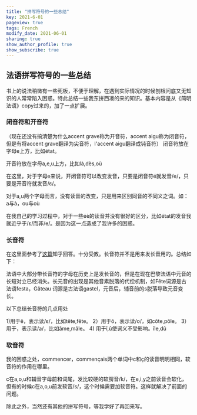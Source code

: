 ```yaml
---
title: "拼写符号的一些总结"
key: 2021-6-01
pageview: true
tags: French
modify_date: 2021-06-01
sharing: true
show_author_profile: true
show_subscribe: true
---
```



## 法语拼写符号的一些总结

书上的说法稍微有一些死板，不便于理解，在遇到实际情况的时候刨根问底又无知识的人常常陷入困惑。特此总结一些我东拼西凑的来的知识。基本内容是从《简明法语》copy过来的，加了一点扩展。

### 闭音符和开音符
（现在还没有搞清楚为什么accent grave称为开音符，accent aigu称为闭音符，但是有将accent grave翻译为尖音符，l'accent aigu翻译成钝音符）
闭音符放在字母e上方，比如état。

开音符放在字母a,e,u上方，比如là,dès,où

在这里，对于字母e来说，开闭音符可以改变发音，只要是闭音符é就发音/e/，只要是开音符就发音/ɛ/。

对于a,u两个字母而言，没有读音的改变，只是用来区别同音的不同义之词。如：
a与à，ou与où

在我自己的学习过程中，对于一些éè的读音并没有很好的区分，比如état的发音我就近乎于/ɛ/而非/e/。是因为这一点造成了我许多的困惑。

### 长音符
在这里面参考了[这篇](https://www.zhihu.com/question/355396984/answer/902397568)知乎回答。十分受教。长音符并不是用来发长音用的。总结如下：

法语中大部分带长音符的字母在历史上是发长音的，但是在现在巴黎法语中元音的长短对立已经消失。长元音的出现是其他音素脱落的代偿机制，如Fête词源是古法语festa，Gâteau 词源是古法语gastel，元音后，辅音前的s脱落导致元音变长。

以下总结长音符的几点用处

1)用于ê，表示读/ɛ/，比如tête,fête。
2）用于ô，表示读/o/，如côte,pôle。
3）用于，表示读/a/，比如âme,mâle。
4) 用于î,û使词义不受影响。île,dû

### 软音符

我的困惑之处，commencer，commençais两个单词中c和ç的读音明明相同，软音符的作用在哪里。

c在a,o,u和辅音字母前和词尾，发比较硬的软腭音/k/，在e,i,y之前读音会软化，但有的时候c在a,o,u前发软音/s/，这个时候需要加软音符。这样就解决了前面的问题。


除此之外，当然还有其他的拼写符号，等我学好了再回来写。

